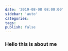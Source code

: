 ```yaml
---
date: '2019-08-08 08:00:00'
sidebar: 'auto'
categories:
tags:
publish: false
---
```

### Hello this is about me
